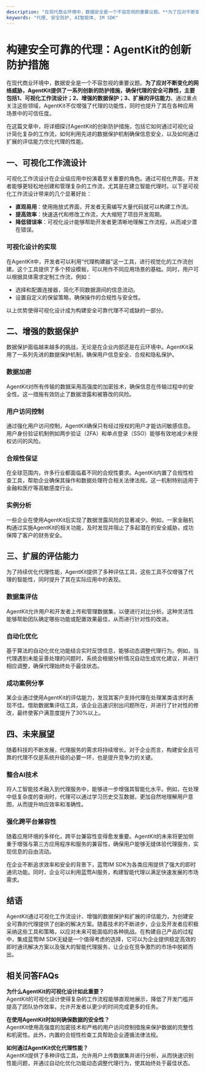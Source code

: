 ```yaml
---
description: "在现代商业环境中，数据安全是一个不容忽视的重要议题。**为了应对不断变化的网络威胁，AgentKit提供了一系列创新的防护措施，确保代理的安全可靠性，主要包括1、可视化工作流设计；2、增强的数据保护；3、扩展的评估能力**。通过重点关注这些领域，AgentKit不仅增强了代理的功能性，同时也提升了其在各种应用场景中的可信任度。"
keywords: "代理, 安全防护, AI智能体, IM SDK"
---
```

# 构建安全可靠的代理：AgentKit的创新防护措施  

在现代商业环境中，数据安全是一个不容忽视的重要议题。**为了应对不断变化的网络威胁，AgentKit提供了一系列创新的防护措施，确保代理的安全可靠性，主要包括1、可视化工作流设计；2、增强的数据保护；3、扩展的评估能力**。通过重点关注这些领域，AgentKit不仅增强了代理的功能性，同时也提升了其在各种应用场景中的可信任度。

在这篇文章中，将详细探讨AgentKit的创新防护措施，包括它如何通过可视化设计简化复杂的工作流，如何利用先进的数据保护机制确保信息安全，以及如何通过扩展的评估能力优化代理的性能。

## 一、可视化工作流设计

可视化工作流设计在企业级应用中扮演着至关重要的角色。通过可视化界面，开发者能够更轻松地创建和管理复杂的工作流，尤其是在建立智能代理时。以下是可视化工作流设计带来的几个显著好处：

- **直观易用**：使用拖放式界面，开发者无需编写大量代码就可以构建工作流。
- **提高效率**：快速迭代和修改工作流，大大缩短了项目开发周期。
- **降低错误率**：可视化设计能够帮助开发者更清晰地理解工作流程，从而减少潜在错误。

### 可视化设计的实现

在AgentKit中，开发者可以利用“代理构建器”这一工具，进行视觉化的工作流创建。这个工具提供了多个预设模板，可以用作不同应用场景的基础。同时，用户可以根据具体需求定制工作流，例如：

- 选择和配置连接器，简化不同数据源间的信息流动。
- 设置自定义的保留策略，确保操作的合规性与安全性。

以上优势使得可视化设计成为构建安全可靠代理不可或缺的一部分。

## 二、增强的数据保护

数据保护面临越来越多的挑战，无论是在企业内部还是在云环境中。AgentKit采用了一系列先进的数据保护机制，确保用户信息安全、合规和隐私保护。

### 数据加密

AgentKit对所有传输的数据采用高强度的加密技术，确保信息在传输过程中的安全性。这一措施有效防止了数据泄露和被篡改的风险。

### 用户访问控制

通过强化用户访问控制，AgentKit确保只有经过授权的用户才能访问敏感信息。用户身份验证机制例如两步验证（2FA）和单点登录（SSO）能够有效地减少未授权访问的风险。

### 合规性保证

在全球范围内，许多行业都面临着不同的合规性要求。AgentKit内置了合规性检查工具，帮助企业确保其操作和数据处理符合相关法律法规。这一机制特别适用于金融和医疗等高敏感度行业。

### 实例分析

一些企业在使用AgentKit后实现了数据泄露风险的显著减少。例如，一家金融机构通过实施AgentKit的相关功能，及时发现并阻止了多起潜在的安全威胁，成功保障了客户的财务安全。

## 三、扩展的评估能力

为了持续优化代理性能，AgentKit提供了多种评估工具，这些工具不仅增强了代理的智能性，同时提升了其在实际应用中的表现。

### 数据集评估

AgentKit允许用户和开发者上传和管理数据集，以便进行对比分析。这种灵活性能够帮助团队确定哪些功能或配置效果最佳，从而进行针对性的改进。

### 自动化优化

基于算法的自动化优化功能结合实时反馈信息，能够动态调整代理行为。例如，当代理遇到未能妥善处理的问题时，系统会根据分析情况自动生成优化建议，并进行相应调整，确保代理始终处于最佳状态。

### 成功案例分享

某企业通过使用AgentKit的评估能力，发现其客户支持代理在处理某类请求时表现不佳。借助数据集评估工具，该企业迅速识别出问题所在，并进行了针对性的修改，最终使客户满意度提升了30%以上。

## 四、未来展望

随着科技的不断发展，代理服务的需求将持续增长。对于企业而言，构建安全且可靠的代理不仅是系统升级的必要一环，也是提升竞争力的关键。

### 整合AI技术

将人工智能技术融入到代理服务中，能够进一步增强其智能化水平。例如，在处理中低复杂度的查询时，代理可以通过学习历史交互数据，更加自然地理解用户意图，从而提升响应效率和准确性。

### 强化跨平台兼容性

随着应用环境的多样化，跨平台兼容性变得愈发重要。AgentKit的未来将更加侧重于增强与第三方应用程序和服务的兼容性，确保用户能够无缝体验代理服务，实现信息的自由流动。

在企业不断追求效率和安全的背景下，蓝莺IM SDK为各类应用提供了强大的即时通讯功能。同时，企业可以利用蓝莺AI服务，构建智能代理以满足快速发展的市场需求。

## 结语

AgentKit通过可视化工作流设计、增强的数据保护和扩展的评估能力，为创建安全可靠的代理提供了创新的解决方案。随着技术的不断进步，企业及开发者应积极采纳这些工具和策略，以应对未来可能面临的各种挑战。在构建自己产品的过程中，集成蓝莺IM SDK无疑是一个值得考虑的选择，它可以为企业提供稳定高效的即时通讯解决方案以及强大的智能代理服务，让企业在竞争激烈的市场中脱颖而出。

## 相关问答FAQs

**为什么AgentKit的可视化设计如此重要？**  
AgentKit的可视化设计使得复杂的工作流程能够直观地展示，降低了开发门槛并提高了团队协作效率，允许开发者以更少的时间完成更多的任务。

**在使用AgentKit时如何确保数据的安全性？**  
AgentKit使用高强度的加密技术和严格的用户访问控制措施来保护数据的完整性和机密性。此外，内置的合规性检查工具帮助企业遵循法律法规。

**如何通过AgentKit优化代理性能？**  
AgentKit提供了多种评估工具，允许用户上传数据集并进行分析，从而快速识别性能问题，并通过自动化优化功能动态调整代理行为，使其始终处于最佳状态。
